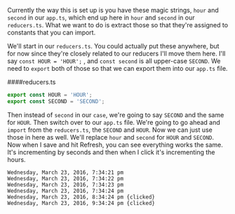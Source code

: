 Currently the way this is set up is you have these magic strings, `hour` and `second` in our `app.ts`, which end up here in `hour` and `second` in our `reducers.ts`. What we want to do is extract those so that they're assigned to constants that you can import.

We'll start in our `reducers.ts`. You could actually put these anywhere, but for now since they're closely related to our reducers I'll move them here. I'll say `const HOUR = 'HOUR';` , and `const second` is all upper-case `SECOND`. We need to `export` both of those so that we can export them into our `app.ts` file.

####reducers.ts
```javascript
export const HOUR = 'HOUR';
export const SECOND = 'SECOND';
```

Then instead of `second` in our `case`, we're going to say `SECOND` and the same for `HOUR`. Then switch over to our `app.ts` file. We're going to go ahead and `import` from the `reducers.ts`, the `SECOND` and `HOUR`. Now we can just use those in here as well. We'll replace `hour` and `second` for `HOUR` and `SECOND`. Now when I save and hit Refresh, you can see everything works the same. It's incrementing by seconds and then when I click it's incrementing the hours.

```
Wednesday, March 23, 2016, 7:34:21 pm
Wednesday, March 23, 2016, 7:34:22 pm
Wednesday, March 23, 2016, 7:34:23 pm
Wednesday, March 23, 2016, 7:34:24 pm
Wednesday, March 23, 2016, 8:34:24 pm {clicked}
Wednesday, March 23, 2016, 9:34:24 pm {clicked}
```
